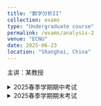 ```yaml
---
title: "数学分析II"
collection: exams
type: "Undergraduate course"
permalink: /exams/analysis-2
venue: "ECNU"
date: 2025-06-23
location: "Shanghai, China"
---
```

主讲：某教授

<details markdown="1">
  <summary> 2025春季学期期中考试</summary>

**第1题[15分]** 判断下列陈述是否正确，并简述理由（判断3分，理由2分）
1. \\([a,b]\\)上的任意单调函数一定在\\([a,b]\\)上Riemann可积；
2. 如果数项级数\\(\sum u_n\\)绝对收敛，则\\(\sum u_n^{2024}\\)绝对收敛. 如果数项级数\\(\sum u_n\\)收敛，则\\(\sum u_n^{2024}\\)收敛；
3. 设\\(\mathbb{R}^+\\)上的三个局部Riemann可积函数满足\\(h\le f\le g\\)，那么
   \\[\int_0^\infty h(x)\mathrm{d}x\text{和} \int_0^\infty g(x)\mathrm{d}x\text{收敛}\Rightarrow \int_0^\infty f(x)\mathrm{d}x\text{收敛}.\\]

**第2题[10分]** 证明\\(\displaystyle\sum_{n=3}^\infty\frac{2n-1}{n^3-4n}\\)收敛并求和.

**第3题[15分]** 记\\(h(x)=x\arctan(\dfrac{x-1}{x+1})\\). 确定\\(h\\)的定义域\\(D_h\\). 计算\\(h\\)的原函数. 求\\(\displaystyle\int_{-\sqrt{3}}^0h(x)\mathrm{d}x.\\)

**第4题[10分]** 设\\(a\neq 0\\)是实数. 根据\\(a\\)的取值，确定级数\\(\displaystyle\sum_{n=2}^\infty\frac{(-1)^n\sqrt{n}}{n^a+(-1)^n}\\)的敛散性.

**第5题[20分]** 设\\(\displaystyle f_n(x)=\frac{n(x^2+x)e^{-x}}{nx+1}\\)，任给\\(n\ge 0,x\in\mathbb{R}_+=[0,+\infty)\\).
1. 证明\\(f_n\\)在\\(\mathbb{R}_+\\)上逐点收敛，并求出\\(f_n\\)的逐点收敛极限函数\\(f\\).
2. 证明\\(f_n\\)在\\((0,+\infty)\\)上内闭一致收敛.
3. 证明\\(\displaystyle\lim_{n\to\infty}\int_0^\infty f_n(x)\mathrm{d}x\\)存在，并求出其极限值.

**第6题[20分]** （Rabbe判定）设\\((u_n),(v_n)\\)是两个严格正的实数序列，设
\\[\frac{u_{n+1}}{u_n}\le\frac{v_{n+1}}{v_n},\forall n\ge n_0\\]
1. 证明\\(\sum v_n\\)收敛时，\\(\sum u_n\\)收敛.
2. 设\\(u_n\\)满足
\\[\lim_{n\to\infty}n\left(1-\frac{u_{n+1}}{u_n}\right)=\alpha\in\mathbb{R}\\]
证明若\\(\alpha>1\\)，则\\(\sum u_n\\)收敛；若\\(\alpha<1\\)，则\\(\sum u_n\\)发散.
3. 求级数\\(\displaystyle\sum_{n=1}^\infty\frac{n!}{(2x^2+1)(2x^2+2)\cdots(2x^2+n)}\\)的收敛域.

**第7题[10分]** 设\\((f_n)\\)是区间\\(I=[a,b]\\)上的一列连续函数，证明\\(f_n\\)在\\(I\\)上一致收敛到\\(f\\)当且仅当以下性质成立：
\\[\text{任给}I\text{中收敛序列}(x_n),\text{即}x_n\in I,\lim_{n\to\infty}x_n=x;\text{则}\lim_{n\to\infty}f_n(x_n)=f(x).\\]

**第8题[10分]** 设\\(f\\)是\\([a,b]\\)到\\((0,\infty)\\)的连续函数.
1. 证明任给\\(n\ge 2\\)，存在\\([a,b]\\)的唯一分割\\(x_0=a<x_1<\dots<x_n=b\\)使得
\\[\int_{x_k}^{x_{k+1}}f(t)\mathrm{d}t=\frac{1}{n}\int_a^bf(t)\mathrm{d}t,\quad \forall 0\le k\le n-1.\\]
2. 记\\(\displaystyle w_n=\frac{1}{n}\sum_{k=1}^n f(x_k)\\)，求极限\\(\displaystyle\lim_{n\to\infty}w_n.\\)
</details>

<details markdown="1">
  <summary> 2025春季学期期末考试</summary>

**第1题[15分]** 判断下列陈述是否正确，并简述理由（判断3分，理由2分）
1. 设\\(\sum u_n\\)收敛，且\\(-\|u_n\|\le v_n \le \|u_n\|\\)，则\\(\sum v_n\\)收敛.
2. 如果\\(u_n\\)是区间\\(I\\)上的\\(C^1\\)函数，且\\(S(x)=\sum u_n(x)\\)在\\(I\\)上依范数收敛，则和函数在\\(S\\)上是\\(C^1\\)的.
3. \\(f\in C^\infty(\mathbb{R})\\)对应的Maclaurin级数\\(\displaystyle\sum_{k\ge 0}\frac{f^{(k)}(0)}{k!}x^n\\)的收敛半径\\(R>0\\)，则\\(f\\)在\\(x=0\\)处实解析.

**第2题[15分]** 考虑函数\\(\displaystyle\Phi(x)=\int_0^{\sin^2 x}\arcsin\sqrt{t}\mathrm{d}t+\int_0^{\cos^2 x}\arccos\sqrt{t}\mathrm{d}t,x\in\mathbb{R}\\)，指出并证明函数\\(\Phi\\)的奇偶性和周期性. 计算\\(\Phi'(x)\\). 推出\\(\Phi(x)\\)的解析表达式.

**第3题[10分]** 设\\(\beta\in\mathbb{R}\\)为常数，根据\\(\beta\\)的取值，讨论以下通项的数项级数的敛散性.
\\[\forall n\ge 2 ,\quad u_n=\frac{n^\beta}{\sum_{2\le k\le n}(\ln k)^2}.\\]

**第4题[10分]** 求方程\\(\displaystyle\sum_{n\ge 0}(2n+1)^2x^n=0\\)所有的根.

**第5题[15分]** 令\\(\displaystyle J=\int_0^1\frac{1}{x^x}\mathrm{d}x\\).
1. 任给\\(k\ge 1\\)，证明积分\\(I_k=\int_0^1(x\ln x)^k\mathrm{d}x\\)收敛并求出\\(I_k\\).
2. 证明\\(J\\)收敛，且\\(J=\sum_{n\ge 1}n^{-n}\\).

**第6题[15分]** 设\\(f_0(x)=x\\)，任给\\(n\ge 1,x\in\mathbb{R}_ +=[0,\infty)\\)，定义 \\(\displaystyle f_{n+1}(x)=\frac{x}{2+f_n(x)}\\)
1. 证明\\(f_0\ge f_2\ge f_1\\). 证明\\((f_n)\\)在\\(\mathbb{R}_+ \\)上逐点收敛，确定极限函数\\(f(x)\\).
2. 证明任给\\(n\in\mathbb{N},f_n(x)\\)是有理分式，即\\(f_n(x)=\frac{P_n}{Q_n}\\)，其中\\(P_n,Q_n\in\mathbb{R}[x]\\)，且\\(\deg(P_n)-\deg(Q_n)\\)取值为0或1.
3. 证明\\(f_n\\)在\\(\mathbb{R}_+\\)上不一致收敛.
4. 证明\\(f_n\\)在\\(\mathbb{R}_+\\)上内闭一致收敛.

**第7题[20分]** 设\\(\alpha\in \mathbb{R}\backslash\mathbb{Z}\\)，考虑\\(2\pi\\)-周期函数\\(g\\)，定义为\\(g(t)=\cos(\alpha t)\\)，若\\(t\in [-\pi,\pi)\\).
1. 计算\\(g\\)的**实**Fourier系数. 它的Fourier级数\\(S_{\mathcal{F}}(g)\\)在\\(\mathbb{R}\\)上是否逐点连续？是否一致收敛？
2. 推出
\\[\cot(\alpha\pi)=\frac{1}{\alpha\pi}+\sum_{n=1}^\infty\frac{2\alpha}{\pi(\alpha^2-n^2)}\\]
3. 任给\\(\|t\|<1,G(t)=\sum_{n\ge 1}\ln(1-\frac{t^2}{n^2})\\). 证明\\(G\\)在\\(I=(-1,1)\\)上连续可微，并计算\\(G'(t)\\).
4. 证明对任意\\(\|t\|<1\\)，成立
\\[\frac{\sin(\pi t)}{\pi t}=\prod_{k=1}^\infty\left(1-\frac{t^2}{n^2}\right).\\]

**第8题[10分]** 设实数列\\((x_n)_ {n\ge 1}\\)满足\\(\displaystyle\lim_{n\to\infty}\frac{x_{n+1}}{x_n}=1\\)，且\\(a\le\dfrac{x_{2n}}{x_n}\le b\\)对足够大的\\(n\\)成立，其中\\(a,b>0\\)为常数，证明
1. 当\\(b<\dfrac{1}{2}\\)时，\\(\displaystyle\sum_{n=1}^\infty x_n\\)收敛；
2. 当\\(a>\dfrac{1}{2}\\)时，\\(\displaystyle\sum_{n=1}^\infty x_n\\)发散.
</details>
